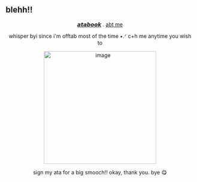 ## blehh!!
 <p align="center">
  <a href="https://deerilyyvo.atabook.org/">
𝙖𝙩𝙖𝙗𝙤𝙤𝙠</a> .
  <a href="https://deerilyyvo.carrd.co/">abt me</a> 
  <p align="center">
  whisper byi since i'm offtab most of the time ⭑.ᐟ c+h me anytime you wish to 
   
   <p align="center">
<img width="300" height="300" alt="image" src="https://i.pinimg.com/1200x/c0/45/3f/c0453f50e65416fc11fee8ce899ee4c4.jpg" />
<p align="center">
   sign my ata for a big smooch!! okay, thank you. bye 😋
  
 






 











